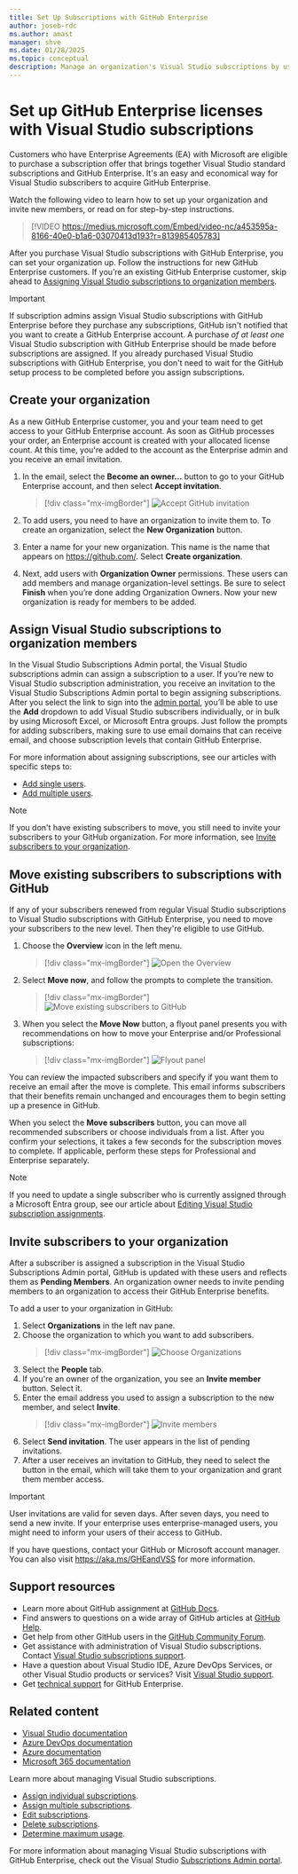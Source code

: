 ```yaml
---
title: Set Up Subscriptions with GitHub Enterprise
author: joseb-rdc
ms.author: amast
manager: shve
ms.date: 01/28/2025
ms.topic: conceptual
description: Manage an organization's Visual Studio subscriptions by using GitHub Enterprise. Assign subscriptions to organization members and move subscribers.
---
```


# Set up GitHub Enterprise licenses with Visual Studio subscriptions

Customers who have Enterprise Agreements (EA) with Microsoft are eligible to purchase a subscription offer that brings together Visual Studio standard subscriptions and GitHub Enterprise. It's an easy and economical way for Visual Studio subscribers to acquire GitHub Enterprise.

Watch the following video to learn how to set up your organization and invite new members, or read on for step-by-step instructions.

> [!VIDEO https://medius.microsoft.com/Embed/video-nc/a453595a-8166-40e0-b1a6-03070413d193?r=813985405783]

After you purchase Visual Studio subscriptions with GitHub Enterprise, you can set your organization up. Follow the instructions for new GitHub Enterprise customers. If you’re an existing GitHub Enterprise customer, skip ahead to [Assigning Visual Studio subscriptions to organization members](#assign-visual-studio-subscriptions-to-organization-members).

> [!IMPORTANT]
> If subscription admins assign Visual Studio subscriptions with GitHub Enterprise before they purchase any subscriptions, GitHub isn't notified that you want to create a GitHub Enterprise account. A purchase *of at least one* Visual Studio subscription with GitHub Enterprise should be made before subscriptions are assigned. If you already purchased Visual Studio subscriptions with GitHub Enterprise, you don't need to wait for the GitHub setup process to be completed before you assign subscriptions.

## Create your organization

As a new GitHub Enterprise customer, you and your team need to get access to your GitHub Enterprise account. As soon as GitHub processes your order, an Enterprise account is created with your allocated license count. At this time, you're added to the account as the Enterprise admin and you receive an email invitation.

1. In the email, select the **Become an owner...** button to go to your GitHub Enterprise account, and then select **Accept invitation**.
   > [!div class="mx-imgBorder"]
   > ![Accept GitHub invitation](_img/assign-github/become-an-owner.png "Screenshot of invitation to become an owner. Pointer is hovering over Become an owner of Contoso button.")

0. To add users, you need to have an organization to invite them to. To create an organization, select the **New Organization** button.

0. Enter a name for your new organization. This name is the name that appears on https://github.com/. Select **Create organization**.

0. Next, add users with **Organization Owner** permissions. These users can add members and manage organization-level settings. Be sure to select **Finish** when you’re done adding Organization Owners. Now your new organization is ready for members to be added.

## Assign Visual Studio subscriptions to organization members

In the Visual Studio Subscriptions Admin portal, the Visual Studio subscriptions admin can assign a subscription to a user. If you’re new to Visual Studio subscription administration, you receive an invitation to the Visual Studio Subscriptions Admin portal to begin assigning subscriptions. After you select the link to sign into the [admin portal](https://manage.visualstudio.com), you’ll be able to use the **Add** dropdown to add Visual Studio subscribers individually, or in bulk by using Microsoft Excel, or Microsoft Entra groups. Just follow the prompts for adding subscribers, making sure to use email domains that can receive email, and choose subscription levels that contain GitHub Enterprise.

For more information about assigning subscriptions, see our articles with specific steps to:
* [Add single users](assign-license.md).
* [Add multiple users](assign-license-bulk.md).

> [!NOTE]
> If you don't have existing subscribers to move, you still need to invite your subscribers to your GitHub organization. For more information, see [Invite subscribers to your organization](#invite-subscribers-to-your-organization).

## Move existing subscribers to subscriptions with GitHub

If any of your subscribers renewed from regular Visual Studio subscriptions to Visual Studio subscriptions with GitHub Enterprise, you need to move your subscribers to the new level. Then they're eligible to use GitHub.

1. Choose the **Overview** icon in the left menu.
   > [!div class="mx-imgBorder"]
   > ![Open the Overview](_img/assign-github/overview.png "Screenshot of the tools icons of the manage subscribers page. The overview button is highlighted.")
0. Select **Move now**, and follow the prompts to complete the transition.
   > [!div class="mx-imgBorder"]
   > ![Move existing subscribers to GitHub](_img/assign-github/move-now.png "Screenshot of the message asking owners to move subscribers to the new subscriptions with GitHub.")
0. When you select the **Move Now** button, a flyout panel presents you with recommendations on how to move your Enterprise and/or Professional subscriptions:
   > [!div class="mx-imgBorder"]
   > ![Flyout panel](_img/assign-github/fly-out.png "Screenshot of the dialog that shows the current and suggested subscriber allocations. Move subscriptions is selected in the drop down menu.")

You can review the impacted subscribers and specify if you want them to receive an email after the move is complete. This email informs subscribers that their benefits remain unchanged and encourages them to begin setting up a presence in GitHub.

When you select the **Move subscribers** button, you can move all recommended subscribers or choose individuals from a list. After you confirm your selections, it takes a few seconds for the subscription moves to complete. If applicable, perform these steps for Professional and Enterprise separately.

> [!NOTE]
> If you need to update a single subscriber who is currently assigned through a Microsoft Entra group, see our article about [Editing Visual Studio subscription assignments](/visualstudio/subscriptions/edit-license).

## Invite subscribers to your organization

After a subscriber is assigned a subscription in the Visual Studio Subscriptions Admin portal, GitHub is updated with these users and reflects them as **Pending Members**. An organization owner needs to invite pending members to an organization to access their GitHub Enterprise benefits.

To add a user to your organization in GitHub:

1. Select **Organizations** in the left nav pane.
0. Choose the organization to which you want to add subscribers.
   > [!div class="mx-imgBorder"]
   > ![Choose Organizations](_img/assign-github/organizations.png "Screenshot of left nav pane in GitHub. Organizations is highlighted.")
0. Select the **People** tab.
0. If you're an owner of the organization, you see an **Invite member** button. Select it.
0. Enter the email address you used to assign a subscription to the new member, and select **Invite**.
   > [!div class="mx-imgBorder"]
   > ![Invite members](_img/assign-github/invite-member.png "Screenshot of dialog for inviting new members to your organization.")
0. Select **Send invitation**. The user appears in the list of pending invitations.
0. After a user receives an invitation to GitHub, they need to select the button in the email, which will take them to your organization and grant them member access.

> [!IMPORTANT]
> User invitations are valid for seven days. After seven days, you need to send a new invite. If your enterprise uses enterprise-managed users, you might need to inform your users of their access to GitHub.

If you have questions, contact your GitHub or Microsoft account manager. You can also visit https://aka.ms/GHEandVSS for more information.

## Support resources

* Learn more about GitHub assignment at [GitHub Docs](https://docs.github.com/en/enterprise-cloud@latest/billing/managing-licenses-for-visual-studio-subscriptions-with-github-enterprise/about-visual-studio-subscriptions-with-github-enterprise).
* Find answers to questions on a wide array of GitHub articles at [GitHub Help](https://help.github.com/en).
* Get help from other GitHub users in the [GitHub Community Forum](https://github.community/).
* Get assistance with administration of Visual Studio subscriptions. Contact [Visual Studio subscriptions support](https://aka.ms/vsadminhelp).
* Have a question about Visual Studio IDE, Azure DevOps Services, or other Visual Studio products or services? Visit [Visual Studio support](https://visualstudio.microsoft.com/support/).
* Get [technical support](https://support.microsoft.com/supportforbusiness/productselection?sapId=b77fe80f-5417-80bd-4b2a-275cf0018c24) for GitHub Enterprise.

## Related content

* [Visual Studio documentation](/visualstudio/)
* [Azure DevOps documentation](/azure/devops/)
* [Azure documentation](/azure/)
* [Microsoft 365 documentation](/microsoft-365/)

Learn more about managing Visual Studio subscriptions.

* [Assign individual subscriptions](assign-license.md).
* [Assign multiple subscriptions](assign-license-bulk.md).
* [Edit subscriptions](edit-license.md).
* [Delete subscriptions](delete-license.md).
* [Determine maximum usage](maximum-usage.md).

For more information about managing Visual Studio subscriptions with GitHub Enterprise, check out the Visual Studio [Subscriptions Admin portal](https://visualstudio.microsoft.com/subscriptions-administration/).
